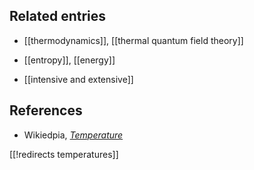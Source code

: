 
## Related entries

* [[thermodynamics]], [[thermal quantum field theory]]

* [[entropy]], [[energy]]

* [[intensive and extensive]]



## References

* Wikiedpia, _[Temperature](http://en.wikipedia.org/wiki/Temperature)_

[[!redirects temperatures]]
